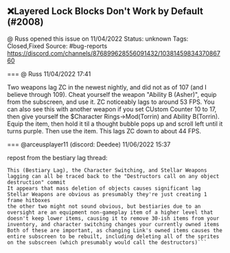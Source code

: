 ## ❌Layered Lock Blocks Don't Work by Default (#2008)
@ Russ opened this issue on 11/04/2022
Status: unknown
Tags: Closed,Fixed
Source: #bug-reports https://discord.com/channels/876899628556091432/1038145983437086760


=== @ Russ 11/04/2022 17:41

Two weapons lag ZC in the newest nightly, and did not as of 107 (and I believe through 109). Cheat yourself the weapon "Ability B (Asher)", equip from the subscreen, and use it. ZC noticeably lags to around 53 FPS. You can also see this with another weapon if you set CUstom Counter 10 to 17, then give yourself the $Character Rings->Mod(Torrin) and Ability B(Torrin). Equip the item, then hold it til a thought bubble pops up and scroll left until it turns purple. Then use the item. This lags ZC down to about 44 FPS.

=== @arceusplayer11 (discord: Deedee) 11/06/2022 15:37

repost from the bestiary lag thread:
```Deedee — Today at 10:31 AM
This (Bestiary Lag), the Character Switching, and Stellar Weapons lagging can all be traced back to the "Destructors call on any object destruction" commit 
It appears that mass deletion of objects causes significant lag
Stellar Weapons are obvious as presumably they're just creating 1 frame hitboxes
the other two might not sound obvious, but bestiaries due to an oversight are an equipment non-gameplay item of a higher level that doesn't keep lower items, causing it to remove 30-ish items from your inventory, and character switching changes your currently owned items
Both of these are important, as changing Link's owned items causes the entire subscreen to be rebuilt, including deleting all of the sprites on the subscreen (which presumably would call the destructors)```
